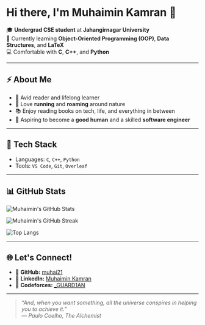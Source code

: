 # Hi there, I'm Muhaimin Kamran 👋

🎓 **Undergrad CSE student** at **Jahangirnagar University**  
🌱 Currently learning **Object-Oriented Programming (OOP)**, **Data Structures**, and **LaTeX**  
💻 Comfortable with **C**, **C++**, and **Python**

---

## ⚡ About Me

- 📖 Avid reader and lifelong learner  
- 🏃 Love **running** and **roaming** around nature  
- 📚 Enjoy reading books on tech, life, and everything in between  
- 🎯 Aspiring to become a **good human** and a skilled **software engineer**

---

## 🔧 Tech Stack

- Languages: `C`, `C++`, `Python`  
- Tools: `VS Code`, `Git`, `Overleaf`

---

## 📊 GitHub Stats

![Muhaimin's GitHub Stats](https://github-readme-stats.vercel.app/api?username=muhai21&show_icons=true&theme=dark)

![Muhaimin's GitHub Streak](https://streak-stats.demolab.com?user=muhai21&theme=dark)

![Top Langs](https://github-readme-stats.vercel.app/api/top-langs/?username=muhai21&layout=compact&theme=dark)

---


## 🌐 Let's Connect!

- 🔗 **GitHub:** [muhai21](https://github.com/muhai21)  
- 🔗 **LinkedIn:** [Muhaimin Kamran](https://www.linkedin.com/in/muhaiminkamran/)  
- 🔗 **Codeforces:** [_GUARD1AN](https://codeforces.com/profile/_GUARD1AN)  

---

> _“And, when you want something, all the universe conspires in helping you to achieve it.”_  
> — *Paulo Coelho, The Alchemist*

